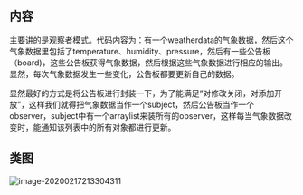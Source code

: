 ## 内容

主要讲的是观察者模式。代码内容为：有一个weatherdata的气象数据，然后这个气象数据里包括了temperature、humidity、pressure，然后有一些公告板（board)，这些公告板获得气象数据，然后根据这些气象数据进行相应的输出。显然，每次气象数据发生一些变化，公告板都要更新自己的数据。

显然最好的方式是将公告板进行封装一下，为了能满足“对修改关闭，对添加开放”，这样我们就得把气象数据当作一个subject，然后公告板当作一个observer，subject中有一个arraylist来装所有的observer，这样每当气象数据改变时，能通知该列表中的所有对象都进行更新。

## 类图

![image-20200217213304311](C:\Users\haimiao\AppData\Roaming\Typora\typora-user-images\image-20200217213304311.png)

